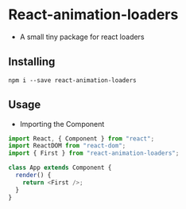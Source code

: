 # React-animation-loaders

- A small tiny package for react loaders 

## Installing
```
npm i --save react-animation-loaders
```

## Usage

- Importing the Component

```js
import React, { Component } from "react";
import ReactDOM from "react-dom";
import { First } from "react-animation-loaders";

class App extends Component {
  render() {
    return <First />;
  }
}
```
